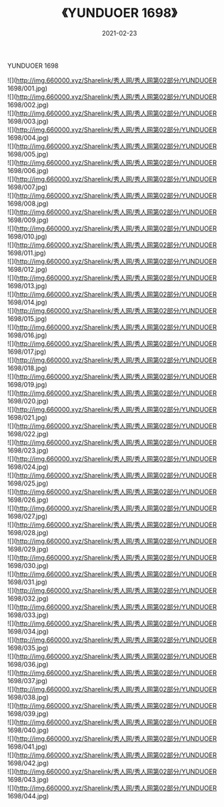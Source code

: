﻿---
layout: post
title:  《YUNDUOER 1698》
date:   2021-02-23
img: http://img.660000.xyz/Sharelink/秀人网/秀人网第02部分/YUNDUOER 1698/000.jpg
categories: [美女, 清纯, 唯美]
---

YUNDUOER 1698

  ![](http://img.660000.xyz/Sharelink/秀人网/秀人网第02部分/YUNDUOER 1698/001.jpg) <br> ![](http://img.660000.xyz/Sharelink/秀人网/秀人网第02部分/YUNDUOER 1698/002.jpg) <br> ![](http://img.660000.xyz/Sharelink/秀人网/秀人网第02部分/YUNDUOER 1698/003.jpg) <br> ![](http://img.660000.xyz/Sharelink/秀人网/秀人网第02部分/YUNDUOER 1698/004.jpg) <br> ![](http://img.660000.xyz/Sharelink/秀人网/秀人网第02部分/YUNDUOER 1698/005.jpg) <br> ![](http://img.660000.xyz/Sharelink/秀人网/秀人网第02部分/YUNDUOER 1698/006.jpg) <br> ![](http://img.660000.xyz/Sharelink/秀人网/秀人网第02部分/YUNDUOER 1698/007.jpg) <br> ![](http://img.660000.xyz/Sharelink/秀人网/秀人网第02部分/YUNDUOER 1698/008.jpg) <br> ![](http://img.660000.xyz/Sharelink/秀人网/秀人网第02部分/YUNDUOER 1698/009.jpg) <br> ![](http://img.660000.xyz/Sharelink/秀人网/秀人网第02部分/YUNDUOER 1698/010.jpg) <br> ![](http://img.660000.xyz/Sharelink/秀人网/秀人网第02部分/YUNDUOER 1698/011.jpg) <br> ![](http://img.660000.xyz/Sharelink/秀人网/秀人网第02部分/YUNDUOER 1698/012.jpg) <br> ![](http://img.660000.xyz/Sharelink/秀人网/秀人网第02部分/YUNDUOER 1698/013.jpg) <br> ![](http://img.660000.xyz/Sharelink/秀人网/秀人网第02部分/YUNDUOER 1698/014.jpg) <br> ![](http://img.660000.xyz/Sharelink/秀人网/秀人网第02部分/YUNDUOER 1698/015.jpg) <br> ![](http://img.660000.xyz/Sharelink/秀人网/秀人网第02部分/YUNDUOER 1698/016.jpg) <br> ![](http://img.660000.xyz/Sharelink/秀人网/秀人网第02部分/YUNDUOER 1698/017.jpg) <br> ![](http://img.660000.xyz/Sharelink/秀人网/秀人网第02部分/YUNDUOER 1698/018.jpg) <br> ![](http://img.660000.xyz/Sharelink/秀人网/秀人网第02部分/YUNDUOER 1698/019.jpg) <br> ![](http://img.660000.xyz/Sharelink/秀人网/秀人网第02部分/YUNDUOER 1698/020.jpg) <br> ![](http://img.660000.xyz/Sharelink/秀人网/秀人网第02部分/YUNDUOER 1698/021.jpg) <br> ![](http://img.660000.xyz/Sharelink/秀人网/秀人网第02部分/YUNDUOER 1698/022.jpg) <br> ![](http://img.660000.xyz/Sharelink/秀人网/秀人网第02部分/YUNDUOER 1698/023.jpg) <br> ![](http://img.660000.xyz/Sharelink/秀人网/秀人网第02部分/YUNDUOER 1698/024.jpg) <br> ![](http://img.660000.xyz/Sharelink/秀人网/秀人网第02部分/YUNDUOER 1698/025.jpg) <br> ![](http://img.660000.xyz/Sharelink/秀人网/秀人网第02部分/YUNDUOER 1698/026.jpg) <br> ![](http://img.660000.xyz/Sharelink/秀人网/秀人网第02部分/YUNDUOER 1698/027.jpg) <br> ![](http://img.660000.xyz/Sharelink/秀人网/秀人网第02部分/YUNDUOER 1698/028.jpg) <br> ![](http://img.660000.xyz/Sharelink/秀人网/秀人网第02部分/YUNDUOER 1698/029.jpg) <br> ![](http://img.660000.xyz/Sharelink/秀人网/秀人网第02部分/YUNDUOER 1698/030.jpg) <br> ![](http://img.660000.xyz/Sharelink/秀人网/秀人网第02部分/YUNDUOER 1698/031.jpg) <br> ![](http://img.660000.xyz/Sharelink/秀人网/秀人网第02部分/YUNDUOER 1698/032.jpg) <br> ![](http://img.660000.xyz/Sharelink/秀人网/秀人网第02部分/YUNDUOER 1698/033.jpg) <br> ![](http://img.660000.xyz/Sharelink/秀人网/秀人网第02部分/YUNDUOER 1698/034.jpg) <br> ![](http://img.660000.xyz/Sharelink/秀人网/秀人网第02部分/YUNDUOER 1698/035.jpg) <br> ![](http://img.660000.xyz/Sharelink/秀人网/秀人网第02部分/YUNDUOER 1698/036.jpg) <br> ![](http://img.660000.xyz/Sharelink/秀人网/秀人网第02部分/YUNDUOER 1698/037.jpg) <br> ![](http://img.660000.xyz/Sharelink/秀人网/秀人网第02部分/YUNDUOER 1698/038.jpg) <br> ![](http://img.660000.xyz/Sharelink/秀人网/秀人网第02部分/YUNDUOER 1698/039.jpg) <br> ![](http://img.660000.xyz/Sharelink/秀人网/秀人网第02部分/YUNDUOER 1698/040.jpg) <br> ![](http://img.660000.xyz/Sharelink/秀人网/秀人网第02部分/YUNDUOER 1698/041.jpg) <br> ![](http://img.660000.xyz/Sharelink/秀人网/秀人网第02部分/YUNDUOER 1698/042.jpg) <br> ![](http://img.660000.xyz/Sharelink/秀人网/秀人网第02部分/YUNDUOER 1698/043.jpg) <br> ![](http://img.660000.xyz/Sharelink/秀人网/秀人网第02部分/YUNDUOER 1698/044.jpg) <br>